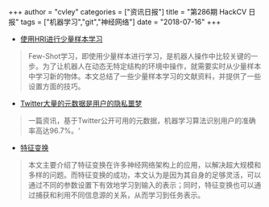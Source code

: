 +++
author = "cvley"
categories = ["资讯日报"]
title = "第286期 HackCV 日报"
tags = ["机器学习","git","神经网络"]
date = "2018-07-16"
+++

- [使用HRI进行少量样本学习](https://msiam.github.io/Few-Shot-Learning/?from=hackcv&hmsr=hackcv.com&utm_medium=hackcv.com&utm_source=hackcv.com)

> Few-Shot学习，即使用少量样本进行学习，是机器人操作中比较关键的一步。为了让机器人在动态无特定结构的环境中操作，就需要实时从少量样本中学习新的物体。本文总结了一些少量样本学习的文献资料，并提供了一些设置方面的技巧。

- [Twitter大量的元数据是用户的隐私噩梦](https://www.wired.co.uk/article/twitter-metadata-user-privacy?from=hackcv&hmsr=hackcv.com&utm_medium=hackcv.com&utm_source=hackcv.com)

> 一篇资讯，基于Twitter公开可用的元数据，机器学习算法识别用户的准确率高达96.7%。‘

- [特征变换](https://distill.pub/2018/feature-wise-transformations/?from=hackcv&hmsr=hackcv.com&utm_medium=hackcv.com&utm_source=hackcv.com)

> 本文主要介绍了特征变换在许多神经网络架构上的应用，以解决超大规模和多样的问题。而特征变换的成功，本文认为是因为其自身的足够灵活，可以通过不同的参数设置下有效地学习到输入的表示；同时，特征变换也可以通过捕获和利用不同信息源的关系，从而学习到任务表示。

